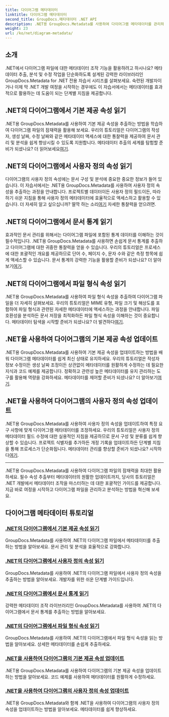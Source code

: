 ```yaml
---
title: 다이어그램 메타데이터
linktitle: 다이어그램 메타데이터
second_title: GroupDocs.메타데이터 .NET API
description: .NET용 GroupDocs.Metadata를 사용하여 다이어그램 메타데이터를 관리하는 방법에 대한 포괄적인 자습서를 살펴보세요. 속성을 쉽게 추출, 업데이트 및 분석할 수 있습니다.
weight: 23
url: /ko/net/diagram-metadata/
---
```

## 소개

.NET에서 다이어그램 파일에 대한 메타데이터 조작 기능을 활용하려고 하시나요? 메타데이터 추출, 분석 및 수정 작업을 단순화하도록 설계된 강력한 라이브러리인 GroupDocs.Metadata for .NET 전용 자습서 시리즈를 살펴보세요. 숙련된 개발자이거나 이제 막 .NET 개발 여정을 시작하는 경우에도 이 자습서에서는 메타데이터를 효과적으로 활용하는 데 도움이 되는 단계별 지침을 제공합니다.

## .NET의 다이어그램에서 기본 제공 속성 읽기

 .NET용 GroupDocs.Metadata를 사용하여 기본 제공 속성을 추출하는 방법을 학습하여 다이어그램 파일의 잠재력을 활용해 보세요. 우리의 튜토리얼은 다이어그램의 작성자, 생성 날짜, 수정 날짜와 같은 메타데이터 액세스에 대한 통찰력을 제공하여 문서 관리 및 분석을 쉽게 향상시킬 수 있도록 지원합니다. 메타데이터 추출의 세계를 탐험할 준비가 되셨나요? 더 읽어보세요[여기](./read-built-in-properties-diagrams/).

## .NET의 다이어그램에서 사용자 정의 속성 읽기

다이어그램의 사용자 정의 속성에는 문서 구성 및 분석에 중요한 중요한 정보가 들어 있습니다. 이 자습서에서는 .NET용 GroupDocs.Metadata를 사용하여 사용자 정의 속성을 추출하는 과정을 안내합니다. 프로젝트별 데이터이든 사용자 정의 필드이든, 따라하기 쉬운 지침을 통해 사용자 정의 메타데이터에 효율적으로 액세스하고 활용할 수 있습니다. 더 자세히 알고 싶으십니까? 딸깍 하는 소리[여기](./read-custom-properties-diagrams/) 자세한 통찰력을 얻으려면.

## .NET의 다이어그램에서 문서 통계 읽기

 효과적인 문서 관리를 위해서는 다이어그램 파일에 포함된 통계 데이터를 이해하는 것이 필수적입니다. .NET용 GroupDocs.Metadata를 사용하면 손쉽게 문서 통계를 추출하고 다이어그램에 대한 귀중한 통찰력을 얻을 수 있습니다. 우리의 튜토리얼은 프로세스에 대한 포괄적인 개요를 제공하므로 단어 수, 페이지 수, 문자 수와 같은 측정 항목에 쉽게 액세스할 수 있습니다. 문서 통계의 강력한 기능을 활용할 준비가 되셨나요? 더 알아보기[여기](./read-document-statistics-diagrams/).

## .NET의 다이어그램에서 파일 형식 속성 읽기

.NET용 GroupDocs.Metadata를 사용하여 파일 형식 속성을 추출하여 다이어그램 파일을 더 자세히 살펴보세요. 우리의 튜토리얼은 MIME 유형, 파일 크기 및 해상도를 포함하여 파일 형식과 관련된 자세한 메타데이터에 액세스하는 과정을 안내합니다. 파일 호환성을 분석하든 문서 저장을 최적화하든 파일 형식 속성을 이해하는 것이 중요합니다. 메타데이터 탐색을 시작할 준비가 되셨나요? 더 발견하다[여기](./read-file-format-properties-diagrams/).

## .NET을 사용하여 다이어그램의 기본 제공 속성 업데이트

 .NET용 GroupDocs.Metadata를 사용하여 기본 제공 속성을 업데이트하는 방법을 배워 다이어그램 메타데이터를 쉽게 최신 상태로 유지하세요. 우리의 튜토리얼은 작성자 정보 수정이든 생성 날짜 조정이든 상관없이 메타데이터를 원활하게 수정하는 데 필요한 지식과 코드 예제를 제공합니다. 정확하고 관련성 높은 메타데이터를 유지 관리하는 도구를 활용해 역량을 강화하세요. 메타데이터를 제어할 준비가 되셨나요? 더 알아보기[여기](./update-built-in-properties-diagrams/).

## .NET을 사용하여 다이어그램의 사용자 정의 속성 업데이트

.NET용 GroupDocs.Metadata를 사용하여 사용자 정의 속성을 업데이트하여 특정 요구 사항에 맞게 다이어그램 메타데이터를 조정하세요. 우리의 튜토리얼은 사용자 정의 메타데이터 필드 수정에 대한 실용적인 지침을 제공하므로 문서 구성 및 분류를 쉽게 향상할 수 있습니다. 프로젝트 식별자를 추가하든 개정 기록을 업데이트하든 단계별 지침을 통해 프로세스가 단순화됩니다. 메타데이터 관리를 향상할 준비가 되셨나요? 시작하다[여기](./update-custom-properties-diagrams/).

----

.NET용 GroupDocs.Metadata를 사용하여 다이어그램 파일의 잠재력을 최대한 활용하세요. 필수 속성 추출부터 메타데이터의 원활한 업데이트까지, 당사의 튜토리얼은 .NET 개발에서 메타데이터 조작을 마스터하는 데 대한 포괄적인 가이드를 제공합니다. 지금 바로 여정을 시작하고 다이어그램 파일을 관리하고 분석하는 방법을 혁신해 보세요.
## 다이어그램 메타데이터 튜토리얼
### [.NET의 다이어그램에서 기본 제공 속성 읽기](./read-built-in-properties-diagrams/)
GroupDocs.Metadata를 사용하여 .NET의 다이어그램 파일에서 메타데이터를 추출하는 방법을 알아보세요. 문서 관리 및 분석을 효율적으로 강화합니다.
### [.NET의 다이어그램에서 사용자 정의 속성 읽기](./read-custom-properties-diagrams/)
GroupDocs.Metadata를 사용하여 .NET의 다이어그램 파일에서 사용자 정의 속성을 추출하는 방법을 알아보세요. 개발자를 위한 쉬운 단계별 가이드입니다.
### [.NET의 다이어그램에서 문서 통계 읽기](./read-document-statistics-diagrams/)
강력한 메타데이터 조작 라이브러리인 GroupDocs.Metadata를 사용하여 .NET의 다이어그램에서 문서 통계를 추출하는 방법을 알아보세요.
### [.NET의 다이어그램에서 파일 형식 속성 읽기](./read-file-format-properties-diagrams/)
GroupDocs.Metadata를 사용하여 .NET의 다이어그램에서 파일 형식 속성을 읽는 방법을 알아보세요. 상세한 메타데이터를 손쉽게 추출하세요.
### [.NET을 사용하여 다이어그램의 기본 제공 속성 업데이트](./update-built-in-properties-diagrams/)
.NET용 GroupDocs.Metadata를 사용하여 다이어그램의 기본 제공 속성을 업데이트하는 방법을 알아보세요. 코드 예제를 사용하여 메타데이터를 원활하게 수정하세요.
### [.NET을 사용하여 다이어그램의 사용자 정의 속성 업데이트](./update-custom-properties-diagrams/)
.NET용 GroupDocs.Metadata와 함께 .NET을 사용하여 다이어그램의 사용자 정의 속성을 업데이트하는 방법을 알아보세요. 메타데이터를 쉽게 향상하세요.